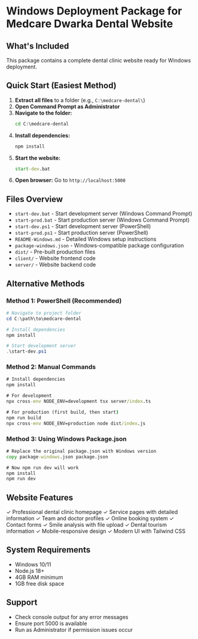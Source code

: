 # Windows Deployment Package for Medcare Dwarka Dental Website

## What's Included
This package contains a complete dental clinic website ready for Windows deployment.

## Quick Start (Easiest Method)
1. **Extract all files** to a folder (e.g., `C:\medcare-dental\`)
2. **Open Command Prompt as Administrator**
3. **Navigate to the folder:**
   ```cmd
   cd C:\medcare-dental
   ```
4. **Install dependencies:**
   ```cmd
   npm install
   ```
5. **Start the website:**
   ```cmd
   start-dev.bat
   ```
6. **Open browser:** Go to `http://localhost:5000`

## Files Overview
- `start-dev.bat` - Start development server (Windows Command Prompt)
- `start-prod.bat` - Start production server (Windows Command Prompt)  
- `start-dev.ps1` - Start development server (PowerShell)
- `start-prod.ps1` - Start production server (PowerShell)
- `README-Windows.md` - Detailed Windows setup instructions
- `package-windows.json` - Windows-compatible package configuration
- `dist/` - Pre-built production files
- `client/` - Website frontend code
- `server/` - Website backend code

## Alternative Methods

### Method 1: PowerShell (Recommended)
```powershell
# Navigate to project folder
cd C:\path\to\medcare-dental

# Install dependencies
npm install

# Start development server
.\start-dev.ps1
```

### Method 2: Manual Commands
```cmd
# Install dependencies
npm install

# For development
npx cross-env NODE_ENV=development tsx server/index.ts

# For production (first build, then start)
npm run build
npx cross-env NODE_ENV=production node dist/index.js
```

### Method 3: Using Windows Package.json
```cmd
# Replace the original package.json with Windows version
copy package-windows.json package.json

# Now npm run dev will work
npm install
npm run dev
```

## Website Features
✓ Professional dental clinic homepage
✓ Service pages with detailed information
✓ Team and doctor profiles
✓ Online booking system
✓ Contact forms
✓ Smile analysis with file upload
✓ Dental tourism information
✓ Mobile-responsive design
✓ Modern UI with Tailwind CSS

## System Requirements
- Windows 10/11
- Node.js 18+ 
- 4GB RAM minimum
- 1GB free disk space

## Support
- Check console output for any error messages
- Ensure port 5000 is available
- Run as Administrator if permission issues occur